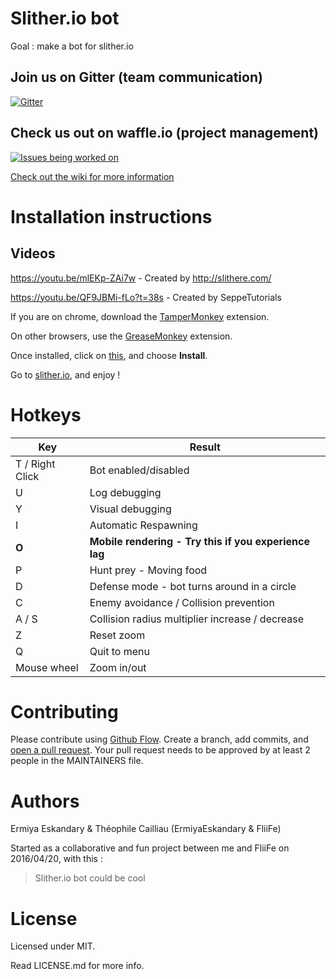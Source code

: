 # Slither.io bot
Goal : make a bot for slither.io

## Join us on Gitter (team communication)
[![Gitter](https://badges.gitter.im/ErmiyaEskandary/Slither.io-bot.svg)](https://gitter.im/ErmiyaEskandary/Slither.io-bot?utm_source=badge&utm_medium=badge&utm_campaign=pr-badge)

## Check us out on waffle.io (project management)
[![Issues being worked on](https://badge.waffle.io/ErmiyaEskandary/Slither.io-bot.svg?label=Work%20in%20progress&title=Being%20Worked%20On)](http://waffle.io/ErmiyaEskandary/Slither.io-bot)

[Check out the wiki for more information](https://github.com/ErmiyaEskandary/Slither.io-bot/wiki)

# Installation instructions
## Videos
https://youtu.be/mlEKp-ZAi7w - Created by http://slithere.com/

https://youtu.be/QF9JBMi-fLo?t=38s - Created by SeppeTutorials

If you are on chrome, download the [TamperMonkey](https://chrome.google.com/webstore/detail/tampermonkey/dhdgffkkebhmkfjojejmpbldmpobfkfo?hl=en) extension.

On other browsers, use the [GreaseMonkey](https://addons.mozilla.org/en-GB/firefox/addon/greasemonkey/) extension.

Once installed, click on [this](https://github.com/ErmiyaEskandary/slither.io-bot/raw/master/bot.user.js), and choose **Install**.

Go to [slither.io](http://slither.io/), and enjoy !

# Hotkeys

Key | Result
---|---
T / Right Click | Bot enabled/disabled
U | Log debugging
Y | Visual debugging
I | Automatic Respawning
**O** | **Mobile rendering - Try this if you experience lag**
P | Hunt prey - Moving food
D | Defense mode - bot turns around in a circle
C | Enemy avoidance / Collision prevention
A / S | Collision radius multiplier increase / decrease
Z | Reset zoom
Q | Quit to menu
Mouse wheel | Zoom in/out

# Contributing

Please contribute using [Github Flow](https://guides.github.com/introduction/flow/). Create a branch, add commits, and [open a pull request](https://github.com/ErmiyaEskandary/Slither.io-bot/compare/). Your pull request needs to be approved by at least 2 people in the MAINTAINERS file.

# Authors
Ermiya Eskandary & Théophile Cailliau (ErmiyaEskandary & FliiFe)

Started as a collaborative and fun project between me and FliiFe on 2016/04/20, with this :
> Slither.io bot could be cool

# License

Licensed under MIT.

Read LICENSE.md for more info.
